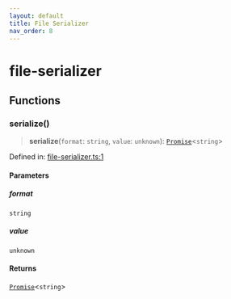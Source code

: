 ```yaml
---
layout: default
title: File Serializer
nav_order: 8
---
```


# file-serializer

## Functions

### serialize()

> **serialize**(`format`: `string`, `value`: `unknown`): [`Promise`](https://developer.mozilla.org/docs/Web/JavaScript/Reference/Global_Objects/Promise)\<`string`\>

Defined in: [file-serializer.ts:1](https://github.com/react18-tools/git-json-resolver/blob/1c522503a4da2b0c40b914a11887e11d24ab51da/lib/src/file-serializer.ts#L1)

#### Parameters

##### format

`string`

##### value

`unknown`

#### Returns

[`Promise`](https://developer.mozilla.org/docs/Web/JavaScript/Reference/Global_Objects/Promise)\<`string`\>
